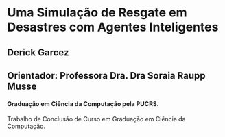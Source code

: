# Uma Simulação de Resgate em Desastres com Agentes Inteligentes
## Derick Garcez
## Orientador: Professora Dra. Dra Soraia Raupp Musse

#### Graduação em Ciência da Computação pela PUCRS.


Trabalho de Conclusão de Curso em Graduação em Ciência da Computação.
